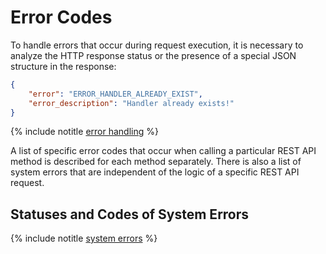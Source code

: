 # Error Codes

To handle errors that occur during request execution, it is necessary to analyze the HTTP response status or the presence of a special JSON structure in the response:

```json
{
    "error": "ERROR_HANDLER_ALREADY_EXIST",
    "error_description": "Handler already exists!"
}
```

{% include notitle [error handling](_includes/error-info.md) %}

A list of specific error codes that occur when calling a particular REST API method is described for each method separately. There is also a list of system errors that are independent of the logic of a specific REST API request.

## Statuses and Codes of System Errors

{% include notitle [system errors](_includes/system-errors.md) %}
